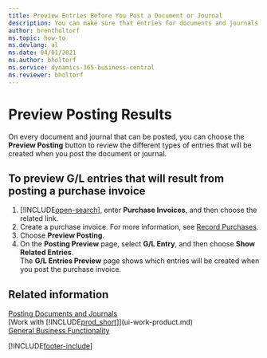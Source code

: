 ```yaml
---
title: Preview Entries Before You Post a Document or Journal
description: You can make sure that entries for documents and journals are accurate before you post them to the general ledger.
author: brentholtorf
ms.topic: how-to
ms.devlang: al
ms.date: 04/01/2021
ms.author: bholtorf
ms.service: dynamics-365-business-central
ms.reviewer: bholtorf
---
```

# Preview Posting Results
On every document and journal that can be posted, you can choose the **Preview Posting** button to review the different types of entries that will be created when you post the document or journal.

## To preview G/L entries that will result from posting a purchase invoice
1. [!INCLUDE[open-search](includes/open-search.md)], enter **Purchase Invoices**, and then choose the related link.
2. Create a purchase invoice. For more information, see [Record Purchases](purchasing-how-record-purchases.md).
3. Choose **Preview Posting**.
4. On the **Posting Preview** page, select **G/L Entry**, and then choose **Show Related Entries**.  
   The **G/L Entries Preview** page shows which entries will be created when you post the purchase invoice.

## Related information
[Posting Documents and Journals](ui-post-documents-journals.md)  
[Work with [!INCLUDE[prod_short](includes/prod_short.md)]](ui-work-product.md)  
[General Business Functionality](ui-across-business-areas.md)


[!INCLUDE[footer-include](includes/footer-banner.md)]
